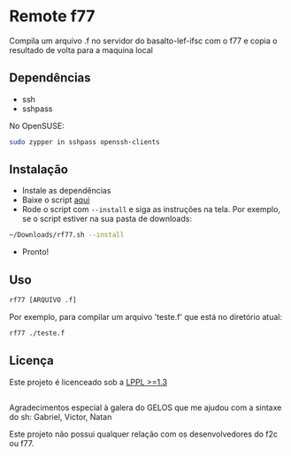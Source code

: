 # Remote f77
Compila um arquivo .f no servidor do basalto-lef-ifsc com o f77 e copia o resultado de volta para a maquina local

## Dependências
- ssh
- sshpass

No OpenSUSE:
````bash
sudo zypper in sshpass openssh-clients
````

## Instalação
- Instale as dependências
- Baixe o script [aqui](https://github.com/LuNeder/remote-f77/releases/latest/download/rf77.sh)
- Rode o script com `--install` e siga as instruções na tela. Por exemplo, se o script estiver na sua pasta de downloads:
````bash
~/Downloads/rf77.sh --install
````
- Pronto!

## Uso
````bash
rf77 [ARQUIVO .f]
````
Por exemplo, para compilar um arquivo 'teste.f' que está no diretório atual:
````bash
rf77 ./teste.f
````

## Licença
Este projeto é licenceado sob a [LPPL >=1.3](https://github.com/LuNeder/remote-f77/blob/strawberry/LICENSE)

##
Agradecimentos especial à galera do GELOS que me ajudou com a sintaxe do sh: Gabriel, Victor, Natan

Este projeto não possui qualquer relação com os desenvolvedores do f2c ou f77.
